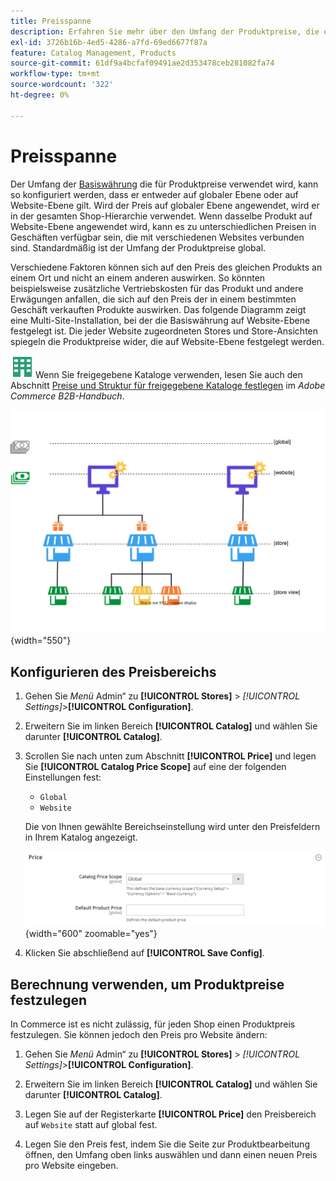 ```yaml
---
title: Preisspanne
description: Erfahren Sie mehr über den Umfang der Produktpreise, die entweder global oder auf Website angewendet werden können.
exl-id: 3726b16b-4ed5-4286-a7fd-69ed6677f87a
feature: Catalog Management, Products
source-git-commit: 61df9a4bcfaf09491ae2d353478ceb281082fa74
workflow-type: tm+mt
source-wordcount: '322'
ht-degree: 0%

---
```


# Preisspanne

Der Umfang der [Basiswährung](../stores-purchase/currency-configuration.md) die für Produktpreise verwendet wird, kann so konfiguriert werden, dass er entweder auf globaler Ebene oder auf Website-Ebene gilt. Wird der Preis auf globaler Ebene angewendet, wird er in der gesamten Shop-Hierarchie verwendet. Wenn dasselbe Produkt auf Website-Ebene angewendet wird, kann es zu unterschiedlichen Preisen in Geschäften verfügbar sein, die mit verschiedenen Websites verbunden sind. Standardmäßig ist der Umfang der Produktpreise global.

Verschiedene Faktoren können sich auf den Preis des gleichen Produkts an einem Ort und nicht an einem anderen auswirken. So könnten beispielsweise zusätzliche Vertriebskosten für das Produkt und andere Erwägungen anfallen, die sich auf den Preis der in einem bestimmten Geschäft verkauften Produkte auswirken. Das folgende Diagramm zeigt eine Multi-Site-Installation, bei der die Basiswährung auf Website-Ebene festgelegt ist. Die jeder Website zugeordneten Stores und Store-Ansichten spiegeln die Produktpreise wider, die auf Website-Ebene festgelegt werden.

![Adobe Commerce B2B](../assets/b2b.svg) Wenn Sie freigegebene Kataloge verwenden, lesen Sie auch den Abschnitt [Preise und Struktur für freigegebene Kataloge festlegen](../b2b/catalog-shared-pricing-structure.md) im _Adobe Commerce B2B-Handbuch_.

![Preisfindungsdiagramm](./assets/catalog-price-scope.svg){width="550"}

## Konfigurieren des Preisbereichs

1. Gehen Sie _Menü_ Admin“ zu **[!UICONTROL Stores]** > _[!UICONTROL Settings]_>**[!UICONTROL Configuration]**.

1. Erweitern Sie im linken Bereich **[!UICONTROL Catalog]** und wählen Sie darunter **[!UICONTROL Catalog]**.

1. Scrollen Sie nach unten zum Abschnitt **[!UICONTROL Price]** und legen Sie **[!UICONTROL Catalog Price Scope]** auf eine der folgenden Einstellungen fest:

   - `Global`
   - `Website`

   Die von Ihnen gewählte Bereichseinstellung wird unter den Preisfeldern in Ihrem Katalog angezeigt.

   ![Katalogpreis-Umfang](./assets/catalog-price.png){width="600" zoomable="yes"}

1. Klicken Sie abschließend auf **[!UICONTROL Save Config]**.

## Berechnung verwenden, um Produktpreise festzulegen

In Commerce ist es nicht zulässig, für jeden Shop einen Produktpreis festzulegen. Sie können jedoch den Preis pro Website ändern:

1. Gehen Sie _Menü_ Admin“ zu **[!UICONTROL Stores]** > _[!UICONTROL Settings]_>**[!UICONTROL Configuration]**.

1. Erweitern Sie im linken Bereich **[!UICONTROL Catalog]** und wählen Sie darunter **[!UICONTROL Catalog]**.

1. Legen Sie auf der Registerkarte **[!UICONTROL Price]** den Preisbereich auf `Website` statt auf global fest.

1. Legen Sie den Preis fest, indem Sie die Seite zur Produktbearbeitung öffnen, den Umfang oben links auswählen und dann einen neuen Preis pro Website eingeben.
